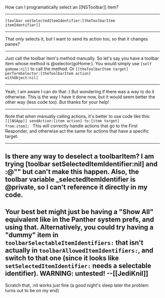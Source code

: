How can I programatically select an [[NSToolbar]] item?

----

<code>[toolbar setSelectedItemIdentifier:[theToolbarItem itemIdentifier]]</code>

----

That only selects it, but I want to send its action too, so that it changes panes?

----

Just call the toolbar item's method manually. So let's say you have a toolbar item whose method is @selector(goHome:). You would simply use <code>[self goHome:nil]</code> to call the method. Or <code>[[theToolbarItem target] performSelector:[theToolbarItem action] withObject:nil]</code>

----

Yeah, I am aware I can do that :) But wondering if there was a way to do it otherwise. This is the way I have it done now, but it would seem better the other way (less code too). But thanks for your help!

----

Note that when manually calling actions, it's better to use code like this:
<code>
[[[NSApp]] sendAction:[item action] to:[item target] from:item];
</code>
This will correctly handle actions that go to the First Responder, and otherwise act the same for actions that have a specific target.

----
Is there any way to deselect a toolbarItem?  I am trying [toolbar setSelectedItemIdentifier:nil] and :@"" but can't make this happen.  Also, the toolbar variable _selectedItemIdentifier is @private, so I can't reference it directly in my code.
----
Your best bet might just be having a "Show All" equivalent like in the Panther system prefs, and using that. Alternatively, you could try having a "dummy" item in <code>toolbarSelectableItemIdentifiers:</code> that isn't actually in <code>toolbarAllowedItemIdentifiers:</code>, and switch to that one (since it looks like <code>setSelectedItemIdentifier:</code> needs a selectable identifier). WARNING: untested! --[[JediKnil]]
----
Scratch that, :nil works just fine (a good night's sleep later the problem turns out to be on my end)